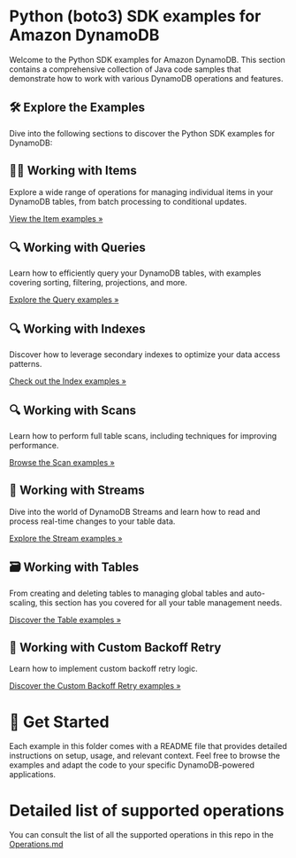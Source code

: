 # Python (boto3) SDK examples for Amazon DynamoDB

Welcome to the Python SDK examples for Amazon DynamoDB. This section contains a comprehensive collection of Java code samples that demonstrate how to work with various DynamoDB operations and features.

## 🛠️ Explore the Examples

Dive into the following sections to discover the Python SDK examples for DynamoDB:

## 👨‍💻 Working with Items

Explore a wide range of operations for managing individual items in your DynamoDB tables, from batch processing to conditional updates.

[View the Item examples »](./data_plane/WorkingWithItems/)

## 🔍 Working with Queries

Learn how to efficiently query your DynamoDB tables, with examples covering sorting, filtering, projections, and more.

[Explore the Query examples »](./data_plane/WorkingWithQueries)

## 🔍 Working with Indexes

Discover how to leverage secondary indexes to optimize your data access patterns.

[Check out the Index examples »](./control_plane/WorkingWithIndexes)

## 🔍 Working with Scans

Learn how to perform full table scans, including techniques for improving performance.

[Browse the Scan examples »](./data_plane/WorkingWithScans)

## 🌊 Working with Streams

Dive into the world of DynamoDB Streams and learn how to read and process real-time changes to your table data.

[Explore the Stream examples »](./data_plane/WorkingWithStreams)

## 🗃️ Working with Tables

From creating and deleting tables to managing global tables and auto-scaling, this section has you covered for all your table management needs.

[Discover the Table examples »](./control_plane/WorkingWithTables)

## 🔁 Working with Custom Backoff Retry

Learn how to implement custom backoff retry logic.

[Discover the Custom Backoff Retry examples »](./data_plane/WorkingWithCustomBackoffRetry)

# 🚀 Get Started

Each example in this folder comes with a README file that provides detailed instructions on setup, usage, and relevant context. Feel free to browse the examples and adapt the code to your specific DynamoDB-powered applications.

# Detailed list of supported operations

<!-- TODO: Create issue to Sync the operations with the code -->

You can consult the list of all the supported operations in this repo in the [Operations.md](./Operations.md)
